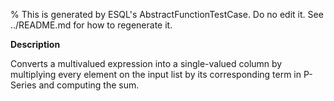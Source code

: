 % This is generated by ESQL's AbstractFunctionTestCase. Do no edit it. See ../README.md for how to regenerate it.

**Description**

Converts a multivalued expression into a single-valued column by multiplying every element on the input list by its corresponding term in P-Series and computing the sum.

